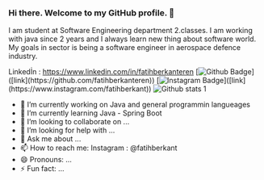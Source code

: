 ### Hi there. Welcome to my GitHub profile. 👋

<!--
**fatihberkanteren/fatihberkanteren** is a ✨ _special_ ✨ repository because its `README.md` (this file) appears on your GitHub profile.

Here are some ideas to get you started:
-->
I am student at Software Engineering department 2.classes. I am working with java since 2 years and I always learn new thing about software world.
My goals in sector is being a software engineer in aerospace defence industry. 

Linkedİn : https://www.linkedin.com/in/fatihberkanteren
[![Github Badge](https://img.shields.io/badge/-Github-000?style=quare&labelColor=000&logo=Github&logoColor=white&link=[link](https://github.com/fatihberkanteren))]([link](https://github.com/fatihberkanteren)) 
[![Instagram Badge](https://img.shields.io/badge/-Instagram-C13584?style=flat-quare&labelColor=C13584&logo=instagram&logoColor=white&link=[link](https://www.instagram.com/fatihberkant))]([link](https://www.instagram.com/fatihberkant)) 
![Github stats 1](https://github-readme-stats.vercel.app/api?username=fatihberkanteren&show_icons=true&theme=gradient)

- 🔭 I’m currently working on Java and general programmin langueages
- 🌱 I’m currently learning Java - Spring Boot
- 👯 I’m looking to collaborate on ...
- 🤔 I’m looking for help with ...
- 💬 Ask me about ...
- 📫 How to reach me: Instagram : @fatihberkant
- 😄 Pronouns: ...
- ⚡ Fun fact: ...

